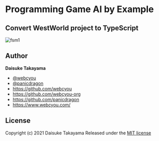 # Programming Game AI by Example
## Convert WestWorld project to TypeScript

![fsm1](https://user-images.githubusercontent.com/1584153/117683218-ce83a980-b1ee-11eb-93d1-b53ea13fd25a.png)



## Author

**Daisuke Takayama**
* [@webcyou](https://twitter.com/webcyou)
* [@panicdragon](https://twitter.com/panicdragon)
* <https://github.com/webcyou>
* <https://github.com/webcyou-org>
* <https://github.com/panicdragon>
* <https://www.webcyou.com/>

## License

Copyright (c) 2021 Daisuke Takayama
Released under the [MIT license](http://opensource.org/licenses/mit-license.php)
